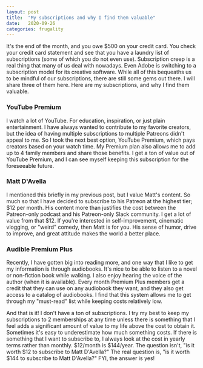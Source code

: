 ```yaml
---
layout: post
title:  "My subscriptions and why I find them valuable"
date:   2020-09-26
categories: frugality
---
```


It's the end of the month, and you owe $500 on your credit card. You check your credit card statement and see that you have a laundry list of subscriptions (some of which you do not even use). Subscription creep is a real thing that many of us deal with nowadays. Even Adobe is switching to a subscription model for its creative software. While all of this bequeaths us to be mindful of our subscriptions, there are still some gems out there. I will share three of them here. Here are my subscriptions, and why I find them valuable.

### YouTube Premium ###
I watch a lot of YouTube. For education, inspiration, or just plain entertainment. I have always wanted to contribute to my favorite creators, but the idea of having multiple subscriptions to multiple Patreons didn't appeal to me. So I took the next best option, YouTube Premium, which pays creators based on your watch time. My Premium plan also allows me to add up to 4 family members and share those benefits. I get a ton of value out of YouTube Premium, and I can see myself keeping this subscription for the foreseeable future.

### Matt D'Avella ###
I mentioned this briefly in my previous post, but I value Matt's content. So much so that I have decided to subscribe to his Patreon at the highest tier; $12 per month. His content more than justifies the cost between the Patreon-only podcast and his Patreon-only Slack community. I get a lot of value from that $12. If you're interested in self-improvement, cinematic vlogging, or "weird" comedy, then Matt is for you. His sense of humor, drive to improve, and great attitude makes the world a better place.

### Audible Premium Plus ###
Recently, I have gotten big into reading more, and one way that I like to get my information is through audiobooks. It's nice to be able to listen to a novel or non-fiction book while walking. I also enjoy hearing the voice of the author (when it is available). Every month Premium Plus members get a credit that they can use on any audiobook they want, and they also get access to a catalog of audiobooks. I find that this system allows me to get through my "must-read" list while keeping costs relatively low. 

And that is it! I don't have a ton of subscriptions. I try my best to keep my subscriptions to 2 memberships at any time unless there is something that I feel adds a significant amount of value to my life above the cost to obtain it. Sometimes it's easy to underestimate how much something costs. If there is something that I want to subscribe to, I always look at the cost in yearly terms rather than monthly. $12/month is $144/year. The question isn't, "is it worth $12 to subscribe to Matt D'Avella?" The real question is, "is it worth $144 to subscribe to Matt D'Avella?" FYI, the answer is yes!